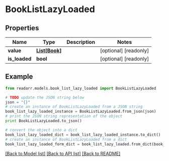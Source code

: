 # BookListLazyLoaded


## Properties
Name | Type | Description | Notes
------------ | ------------- | ------------- | -------------
**value** | [**List[Book]**](Book.md) |  | [optional] [readonly] 
**is_loaded** | **bool** |  | [optional] [readonly] 

## Example

```python
from readarr.models.book_list_lazy_loaded import BookListLazyLoaded

# TODO update the JSON string below
json = "{}"
# create an instance of BookListLazyLoaded from a JSON string
book_list_lazy_loaded_instance = BookListLazyLoaded.from_json(json)
# print the JSON string representation of the object
print BookListLazyLoaded.to_json()

# convert the object into a dict
book_list_lazy_loaded_dict = book_list_lazy_loaded_instance.to_dict()
# create an instance of BookListLazyLoaded from a dict
book_list_lazy_loaded_form_dict = book_list_lazy_loaded.from_dict(book_list_lazy_loaded_dict)
```
[[Back to Model list]](../README.md#documentation-for-models) [[Back to API list]](../README.md#documentation-for-api-endpoints) [[Back to README]](../README.md)


